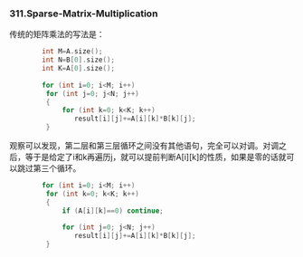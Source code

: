 ### 311.Sparse-Matrix-Multiplication

传统的矩阵乘法的写法是：
```cpp
        int M=A.size();
        int N=B[0].size();
        int K=A[0].size();
        
        for (int i=0; i<M; i++)
         for (int j=0; j<N; j++)
         {
             for (int k=0; k<K; k++)
                result[i][j]+=A[i][k]*B[k][j];
         }
```
观察可以发现，第二层和第三层循环之间没有其他语句，完全可以对调。对调之后，等于是给定了i和k再遍历j，就可以提前判断A[i][k]的性质，如果是零的话就可以跳过第三个循环。
```cpp
        for (int i=0; i<M; i++)
         for (int k=0; k<K; k++)
         {
             if (A[i][k]==0) continue;
             
             for (int j=0; j<N; j++)
                result[i][j]+=A[i][k]*B[k][j];
         }
```         
